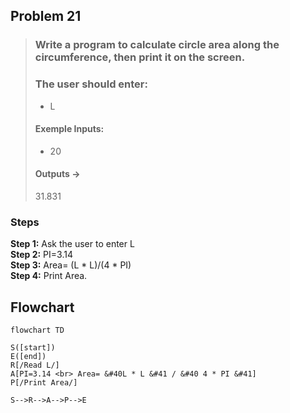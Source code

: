 ## Problem 21

>### Write a program to calculate circle area along the circumference, then print it on the screen.
> ### The user should enter:
>- L
>#### Exemple Inputs:
>- 20
>#### Outputs ->
>31.831

### Steps

**Step 1:** Ask the user to enter L <br>
**Step 2:** PI=3.14<br>
**Step 3:** Area=  (L * L)/(4 * PI)<br>
**Step 4:** Print Area.<br>

## Flowchart

```mermaid
flowchart TD

S([start])
E([end])
R[/Read L/]
A[PI=3.14 <br> Area= &#40L * L &#41 / &#40 4 * PI &#41]
P[/Print Area/]

S-->R-->A-->P-->E


```